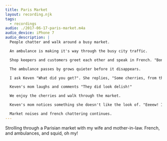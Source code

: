 ```yaml
---
title: Paris Market
layout: recording.njk
tags:
  - recordings
audio: ./2017-06-17-paris-market.m4a
audio_device: iPhone 7
audio_description: |
  People chatter and walk around a busy market.

  An ambulance is making it's way through the busy city traffic.

  Shop keepers and customers greet each other and speak in French. "Bonjour!"

  The ambulance passes by grows quieter before it disappears.

  I ask Keven "What did you get?". She replies, "Some cherries, from that hot french guy."

  Keven's mom laughs and comments "They did look delish!"

  We enjoy the cherries and walk through the market.

  Keven's mom notices something she doesn't like the look of. "Eeeew! Is that squid?!"

  Market noises and french chattering continues.
---
```


Strolling through a Parisian market with my wife and mother-in-law. French, and ambulances, and squid, oh my!
